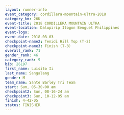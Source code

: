 ```yaml
---
layout: runner-info 
event_category: cordillera-mountain-ultra-2018 
category_km: 26K 
event-title: 2018 CORDILLERA MOUNTAIN ULTRA 
event-location: Dalupirip Itogon Benguet Philippines 
event-logo: 
event-date: 2018-03-03 
checkpoint-name2: Tenidi Hill Top (T-2) 
checkpoint-name3: Finish (T-3) 
overall_rank: 71
gender_rank: 46
category_rank: 9
bib: 26197
first_name: Luisito Ii
last_name: Sangalang
gender: M
team_name: Sante Barley Tri Team
start: Sun, 05-30-00 am
checkpoint2: Sun, 08-16-24 am
checkpoint3: Sun, 10-12-05 am
finish: 4-42-05
status: FINISHER
---
```

